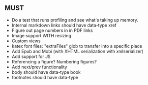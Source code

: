 ## MUST

- Do a test that runs profiling and see what's taking up memory.  
- Internal markdown links should have data-type xref
- Figure out page numbers in in PDF links
- Image support WITH resizing
- Custom views
- katex font files: "extraFiles" glob to transfer into a specific place
- Add Epub and Mobi (with XHTML serialization with xmlserializer)
- Add support for JS
- Referencing a figure? Numbering figures?
- Add next/prev functionality
- body should have data-type book
- footnotes should have data-type
